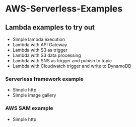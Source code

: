 # AWS-Serverless-Examples

## Lambda examples to try out

- Simple lambda execution
- Lambda with API Gateway
- Lambda with S3 as trigger
- Lambda with S3 data processing
- Lambda with SNS as trigger and pubish to topic
- Lambda with Cloudwatch trigger and write to DynamoDB

### Serverless framework example

- Simple http 
- Simple image gallery

### AWS SAM example

- Simple http